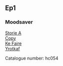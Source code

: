 ## Ep1  
### Moodsaver  
[Storie A](http://www.archive.org/download/hc054/hc054_01_storie_a_by_moodsaver.mp3)  
[Copy](http://www.archive.org/download/hc054/hc054_02_copy_by_moodsaver.mp3)  
[Ke Faire](http://www.archive.org/download/hc054/hc054_03_ke_faire_by_moodsaver.mp3)  
[Yrotkaf](http://www.archive.org/download/hc054/hc054_04_yrotkaf_by_moodsaver.mp3)  
  
Catalogue number: hc054  
  
